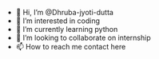 - 👋 Hi, I’m @Dhruba-jyoti-dutta
- 👀 I’m interested in coding
- 🌱 I’m currently learning python
- 💞️ I’m looking to collaborate on internship
- 📫 How to reach me contact here

<!---
Dhruba-jyoti-dutta/Dhruba-jyoti-dutta is a ✨ special ✨ repository because its `README.md` (this file) appears on your GitHub profile.
You can click the Preview link to take a look at your changes.
--->
